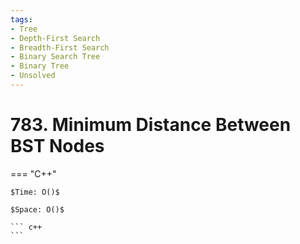```yaml
---
tags:
- Tree
- Depth-First Search
- Breadth-First Search
- Binary Search Tree
- Binary Tree
- Unsolved
---
```



# 783. Minimum Distance Between BST Nodes

=== "C++"

    $Time: O()$

    $Space: O()$

    ``` c++
    ```